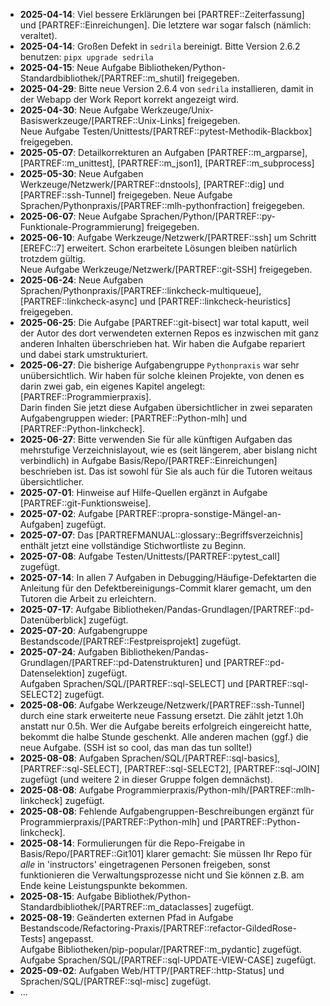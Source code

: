 - **2025-04-14**: Viel bessere Erklärungen bei [PARTREF::Zeiterfassung] und
  [PARTREF::Einreichungen]. Die letztere war sogar falsch (nämlich: veraltet).
- **2025-04-14**: Großen Defekt in `sedrila` bereinigt. Bitte Version 2.6.2 benutzen:
  `pipx upgrade sedrila`
- **2025-04-15**: Neue Aufgabe Bibliotheken/Python-Standardbibliothek/[PARTREF::m_shutil] freigegeben. 
- **2025-04-29**: Bitte neue Version 2.6.4 von `sedrila` installieren, damit in der Webapp der Work Report
  korrekt angezeigt wird.
- **2025-04-30**: Neue Aufgabe Werkzeuge/Unix-Basiswerkzeuge/[PARTREF::Unix-Links] freigegeben.  
  Neue Aufgabe Testen/Unittests/[PARTREF::pytest-Methodik-Blackbox] freigegeben.  
- **2025-05-07**: Detailkorrekturen an Aufgaben [PARTREF::m_argparse], [PARTREF::m_unittest],
  [PARTREF::m_json1], [PARTREF::m_subprocess]
- **2025-05-30**: Neue Aufgaben Werkzeuge/Netzwerk/[PARTREF::dnstools], [PARTREF::dig] 
  und [PARTREF::ssh-Tunnel] freigegeben.
  Neue Aufgabe Sprachen/Pythonpraxis/[PARTREF::mlh-pythonfraction] freigegeben. 
- **2025-06-07**: Neue Aufgabe Sprachen/Python/[PARTREF::py-Funktionale-Programmierung] freigegeben.
- **2025-06-10**: Aufgabe Werkzeuge/Netzwerk/[PARTREF::ssh] um Schritt [EREFC::7] erweitert.
  Schon erarbeitete Lösungen bleiben natürlich trotzdem gültig.  
  Neue Aufgabe Werkzeuge/Netzwerk/[PARTREF::git-SSH] freigegeben.
- **2025-06-24**: Neue Aufgaben Sprachen/Pythonpraxis/[PARTREF::linkcheck-multiqueue],
  [PARTREF::linkcheck-async] und
  [PARTREF::linkcheck-heuristics] freigegeben.
- **2025-06-25**: Die Aufgabe [PARTREF::git-bisect] war total kaputt, weil der Autor des dort
  verwendeten externen Repos es inzwischen mit ganz anderen Inhalten überschrieben hat.
  Wir haben die Aufgabe repariert und dabei stark umstrukturiert.
- **2025-06-27**: Die bisherige Aufgabengruppe `Pythonpraxis` war sehr unübersichtlich.
  Wir haben für solche kleinen Projekte, von denen es darin zwei gab, ein eigenes Kapitel angelegt:
  [PARTREF::Programmierpraxis].  
  Darin finden Sie jetzt diese Aufgaben übersichtlicher in zwei separaten Aufgabengruppen wieder:
  [PARTREF::Python-mlh] und [PARTREF::Python-linkcheck].
- **2025-06-27**: Bitte verwenden Sie für alle künftigen Aufgaben das mehrstufige Verzeichnislayout,
  wie es (seit längerem, aber bislang nicht verbindlich) in Aufgabe 
  Basis/Repo/[PARTREF::Einreichungen] beschrieben ist.
  Das ist sowohl für Sie als auch für die Tutoren weitaus übersichtlicher.
- **2025-07-01**: Hinweise auf Hilfe-Quellen ergänzt in Aufgabe [PARTREF::git-Funktionsweise].
- **2025-07-02**: Aufgabe [PARTREF::propra-sonstige-Mängel-an-Aufgaben] zugefügt.
- **2025-07-07**: Das [PARTREFMANUAL::glossary::Begriffsverzeichnis] enthält jetzt
  eine vollständige Stichwortliste zu Beginn.
- **2025-07-08**: Aufgabe Testen/Unittests/[PARTREF::pytest_call] zugefügt.
- **2025-07-14**: In allen 7 Aufgaben in Debugging/Häufige-Defektarten die Anleitung für den
  Defektbereinigungs-Commit klarer gemacht, um den Tutoren die Arbeit zu erleichtern.
- **2025-07-17**: Aufgabe Bibliotheken/Pandas-Grundlagen/[PARTREF::pd-Datenüberblick] zugefügt.
- **2025-07-20**: Aufgabengruppe Bestandscode/[PARTREF::Festpreisprojekt] zugefügt.
- **2025-07-24**: Aufgaben Bibliotheken/Pandas-Grundlagen/[PARTREF::pd-Datenstrukturen] und
  [PARTREF::pd-Datenselektion] zugefügt.  
  Aufgaben Sprachen/SQL/[PARTREF::sql-SELECT] und [PARTREF::sql-SELECT2] zugefügt.
- **2025-08-06**: Aufgabe Werkzeuge/Netzwerk/[PARTREF::ssh-Tunnel] durch eine stark erweiterte
  neue Fassung ersetzt. Die zählt jetzt 1.0h anstatt nur 0.5h. 
  Wer die Aufgabe bereits erfolgreich eingereicht hatte, bekommt die halbe Stunde geschenkt.
  Alle anderen machen (ggf.) die neue Aufgabe. (SSH ist so cool, das man das tun sollte!)
- **2025-08-08**: Aufgaben Sprachen/SQL/[PARTREF::sql-basics], 
  [PARTREF::sql-SELECT], [PARTREF::sql-SELECT2], [PARTREF::sql-JOIN] zugefügt
  (und weitere 2 in dieser Gruppe folgen demnächst).
- **2025-08-08**: Aufgabe Programmierpraxis/Python-mlh/[PARTREF::mlh-linkcheck] zugefügt.
- **2025-08-08**: Fehlende Aufgabengruppen-Beschreibungen ergänzt für
  Programmierpraxis/[PARTREF::Python-mlh] und [PARTREF::Python-linkcheck].
- **2025-08-14**: Formulierungen für die Repo-Freigabe in Basis/Repo/[PARTREF::Git101] klarer
  gemacht: Sie müssen Ihr Repo für _alle_ in 'instructors' eingetragenen Personen freigeben,
  sonst funktionieren die Verwaltungsprozesse nicht und Sie können z.B. am Ende keine Leistungspunkte
  bekommen.
- **2025-08-15**: Aufgabe Bibliothek/Python-Standardbibliothek/[PARTREF::m_dataclasses] zugefügt.
- **2025-08-19**: Geänderten externen Pfad in Aufgabe 
  Bestandscode/Refactoring-Praxis/[PARTREF::refactor-GildedRose-Tests] angepasst.  
  Aufgabe Bibliotheken/pip-popular/[PARTREF::m_pydantic] zugefügt.
  Aufgabe Sprachen/SQL/[PARTREF::sql-UPDATE-VIEW-CASE] zugefügt.
- **2025-09-02**: Aufgaben Web/HTTP/[PARTREF::http-Status] und
  Sprachen/SQL/[PARTREF::sql-misc] zugefügt.
- ...
